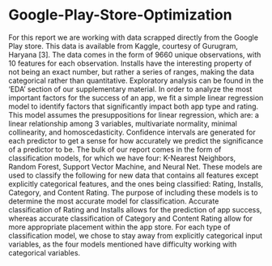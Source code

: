# Google-Play-Store-Optimization
For this report we are working with data scrapped directly from the Google Play store. This data is available from Kaggle, courtesy of Gurugram, Haryana [3]. The data comes in the form of 9660 unique observations, with 10 features for each observation.  Installs have the interesting property of not being an exact number, but rather a series of ranges, making the data categorical rather than quantitative. Exploratory analysis can be found in the ‘EDA’ section of our supplementary material. In order to analyze the most important factors for the success of an app, we fit a simple linear regression model to identify factors that significantly impact both app type and rating. This model assumes the presuppositions for linear regression, which are: a linear relationship among 3 variables, multivariate normality, minimal collinearity, and homoscedasticity. Confidence intervals are generated for each predictor to get a sense for how accurately we predict the significance of a predictor to be. The bulk of our report comes in the form of classification models, for which we have four: K-Nearest Neighbors, Random Forest, Support Vector Machine, and Neural Net. These models are used to classify the following for new data that contains all features except explicitly categorical features, and the ones being classified: Rating, Installs, Category, and Content Rating. The purpose of including these models is to determine the most accurate model for classification. Accurate classification of Rating and Installs allows for the prediction of app success, whereas accurate classification of Category and Content Rating allow for more appropriate placement within the app store. For each type of classification model, we chose to stay away from explicitly categorical input variables, as the four models mentioned have difficulty working with categorical variables.
